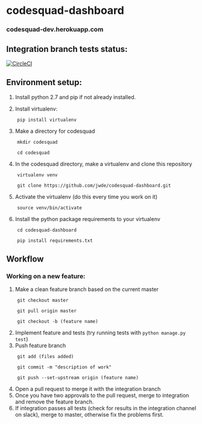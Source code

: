 # codesquad-dashboard
### codesquad-dev.herokuapp.com

## Integration branch tests status:

[![CircleCI](https://circleci.com/gh/jwde/codesquad-dashboard.svg?style=svg&circle-token=ef3c1ffb1aaef7fb29685f4ff1410e52183c7327)](https://circleci.com/gh/jwde/codesquad-dashboard)

## Environment setup:

1. Install python 2.7 and pip if not already installed.

2. Install virtualenv:

`    pip install virtualenv`

3. Make a directory for codesquad

`    mkdir codesquad`

`    cd codesquad`

4. In the codesquad directory, make a virtualenv and clone this repository

`    virtualenv venv`

`    git clone https://github.com/jwde/codesquad-dashboard.git`


5. Activate the virtualenv (do this every time you work on it)

`    source venv/bin/activate`

6. Install the python package requirements to your virtualenv

`    cd codesquad-dashboard`

`    pip install requirements.txt`


## Workflow

### Working on a new feature:

1. Make a clean feature branch based on the current master

`    git checkout master`

`    git pull origin master`

`    git checkout -b (feature name)`

2. Implement feature and tests (try running tests with `python manage.py test`)
3. Push feature branch

`    git add (files added)`

`    git commit -m "description of work"`

`    git push --set-upstream origin (feature name)`

4. Open a pull request to merge it with the integration branch
5. Once you have two approvals to the pull request, merge to integration and remove the feature branch.
6. If integration passes all tests (check for results in the integration channel on slack), merge to master, otherwise fix the problems first.

